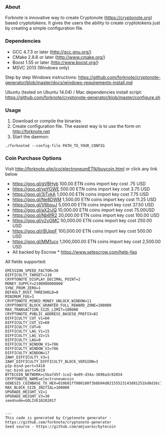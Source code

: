 ### About
Forknote is innovative way to create Cryptonote (https://cryptonote.org) based cryptotokens. It gives the users the ability to create cryptotokens just by creating a simple configuration file.

### Dependencies
* GCC 4.7.3 or later     (http://gcc.gnu.org/)
* CMake 2.8.6 or later   (http://www.cmake.org/)
* Boost 1.55 or later    (http://www.boost.org/)
* MSVC 2013 (Windows only)

Step by step Windows instructions:
https://github.com/forknote/cryptonote-generator/blob/master/docs/windows-requirements-install.md

Ubuntu (tested on Ubuntu 14.04) / Mac dependencies install script:
https://github.com/forknote/cryptonote-generator/blob/master/configure.sh


### Usage
1. Download or compile the binaries
2. Create configuration file. The easiest way is to use the form on http://forknote.net
3. Start the daemon:
```
./forknoted --config-file PATH_TO_YOUR_CONFIG
```

### Coin Purchase Options
Visit http://forknote.site/ico/electroneumETN/buycoin.html or click any  link below
* https://goo.gl/gVBHyb 100.00 ETN coins import key cost .75 USD
* https://goo.gl/ypYGWE 500.00 ETN coins import key cost 3.75 USD 
* https://goo.gl/3iTvkA 1,000.00 ETN coins import key cost 7.75 USD
* https://goo.gl/Ne8DWM 1,500.00 ETN coins import key cost 11.25 USD
* https://goo.gl/V6bsuJ 5,000.00 ETN coins import key cost 37.50 USD
* https://goo.gl/aX2rJQ 10,000.00 ETN coins import key cost 75.00USD
* https://goo.gl/Nb6fR2 20,000.00 ETN coins import key cost 100.00 USD
* https://goo.gl/y2yGMC 50,000.00 ETN coins import key cost 250.00 USD
* https://goo.gl/rBUppF 100,000.00 ETN coins import key cost 500.00 USD
* https://goo.gl/MM1ucx 1,000,000.00 ETN coins import key cost 2,500.00 USD
* All backed by Escrow * https://www.setescrow.com/help-faq


All fields supported:
```
EMISSION_SPEED_FACTOR=30
DIFFICULTY_TARGET=110
CRYPTONOTE_DISPLAY_DECIMAL_POINT=2
MONEY_SUPPLY=2100000000000
SYNC_FROM_ZERO=1
DEFAULT_DUST_THRESHOLD=0
MINIMUM_FEE=1
CRYPTONOTE_MINED_MONEY_UNLOCK_WINDOW=11
CRYPTONOTE_BLOCK_GRANTED_FULL_REWARD_ZONE=100000
MAX_TRANSACTION_SIZE_LIMIT=100000
CRYPTONOTE_PUBLIC_ADDRESS_BASE58_PREFIX=82
DIFFICULTY_CUT_V1=60
DIFFICULTY_CUT_V2=60
DIFFICULTY_CUT=0
DIFFICULTY_LAG_V1=15
DIFFICULTY_LAG_V2=15
DIFFICULTY_LAG=0
DIFFICULTY_WINDOW_V1=786
DIFFICULTY_WINDOW_V2=786
DIFFICULTY_WINDOW=17
ZAWY_DIFFICULTY_V3=1
ZAWY_DIFFICULTY_DIFFICULTY_BLOCK_VERSION=3
p2p-bind-port=5418
rpc-bind-port=5419
BYTECOIN_NETWORK=c5ba7d5f-1ce2-4e09-d34a-3696a3c92654
CRYPTONOTE_NAME=electroneumcoin
GENESIS_COINBASE_TX_HEX=010b01ff000180f3b8b94d02155523143d81251bd8d16c782e27974d35c47c690964b5143420d19786acdaf42101d306f005981dec5919fa85560d36965c454585be6d8ef9d9dd93cc97a98384d2
MAX_BLOCK_SIZE_INITIAL=100000
UPGRADE_HEIGHT_V2=1
UPGRADE_HEIGHT_V3=30
seednode=GOLIVE10202017


---
This code is generated by Cryptonote generator - https://github.com/forknote/cryptonote-generator
Seed source - https://github.com/amjuarez/bytecoin
